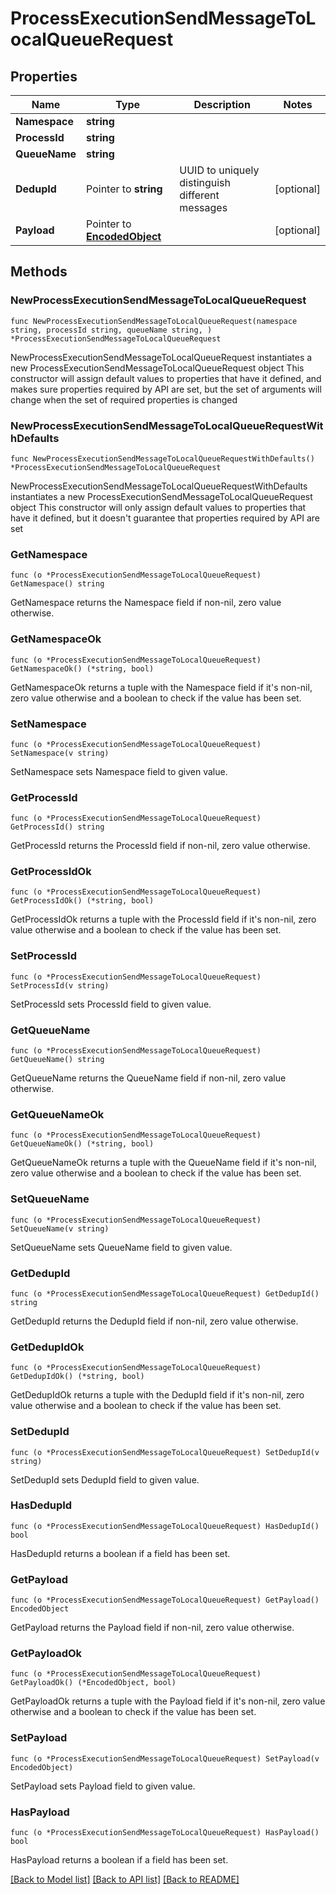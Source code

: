 # ProcessExecutionSendMessageToLocalQueueRequest

## Properties

Name | Type | Description | Notes
------------ | ------------- | ------------- | -------------
**Namespace** | **string** |  | 
**ProcessId** | **string** |  | 
**QueueName** | **string** |  | 
**DedupId** | Pointer to **string** | UUID to uniquely distinguish different messages | [optional] 
**Payload** | Pointer to [**EncodedObject**](EncodedObject.md) |  | [optional] 

## Methods

### NewProcessExecutionSendMessageToLocalQueueRequest

`func NewProcessExecutionSendMessageToLocalQueueRequest(namespace string, processId string, queueName string, ) *ProcessExecutionSendMessageToLocalQueueRequest`

NewProcessExecutionSendMessageToLocalQueueRequest instantiates a new ProcessExecutionSendMessageToLocalQueueRequest object
This constructor will assign default values to properties that have it defined,
and makes sure properties required by API are set, but the set of arguments
will change when the set of required properties is changed

### NewProcessExecutionSendMessageToLocalQueueRequestWithDefaults

`func NewProcessExecutionSendMessageToLocalQueueRequestWithDefaults() *ProcessExecutionSendMessageToLocalQueueRequest`

NewProcessExecutionSendMessageToLocalQueueRequestWithDefaults instantiates a new ProcessExecutionSendMessageToLocalQueueRequest object
This constructor will only assign default values to properties that have it defined,
but it doesn't guarantee that properties required by API are set

### GetNamespace

`func (o *ProcessExecutionSendMessageToLocalQueueRequest) GetNamespace() string`

GetNamespace returns the Namespace field if non-nil, zero value otherwise.

### GetNamespaceOk

`func (o *ProcessExecutionSendMessageToLocalQueueRequest) GetNamespaceOk() (*string, bool)`

GetNamespaceOk returns a tuple with the Namespace field if it's non-nil, zero value otherwise
and a boolean to check if the value has been set.

### SetNamespace

`func (o *ProcessExecutionSendMessageToLocalQueueRequest) SetNamespace(v string)`

SetNamespace sets Namespace field to given value.


### GetProcessId

`func (o *ProcessExecutionSendMessageToLocalQueueRequest) GetProcessId() string`

GetProcessId returns the ProcessId field if non-nil, zero value otherwise.

### GetProcessIdOk

`func (o *ProcessExecutionSendMessageToLocalQueueRequest) GetProcessIdOk() (*string, bool)`

GetProcessIdOk returns a tuple with the ProcessId field if it's non-nil, zero value otherwise
and a boolean to check if the value has been set.

### SetProcessId

`func (o *ProcessExecutionSendMessageToLocalQueueRequest) SetProcessId(v string)`

SetProcessId sets ProcessId field to given value.


### GetQueueName

`func (o *ProcessExecutionSendMessageToLocalQueueRequest) GetQueueName() string`

GetQueueName returns the QueueName field if non-nil, zero value otherwise.

### GetQueueNameOk

`func (o *ProcessExecutionSendMessageToLocalQueueRequest) GetQueueNameOk() (*string, bool)`

GetQueueNameOk returns a tuple with the QueueName field if it's non-nil, zero value otherwise
and a boolean to check if the value has been set.

### SetQueueName

`func (o *ProcessExecutionSendMessageToLocalQueueRequest) SetQueueName(v string)`

SetQueueName sets QueueName field to given value.


### GetDedupId

`func (o *ProcessExecutionSendMessageToLocalQueueRequest) GetDedupId() string`

GetDedupId returns the DedupId field if non-nil, zero value otherwise.

### GetDedupIdOk

`func (o *ProcessExecutionSendMessageToLocalQueueRequest) GetDedupIdOk() (*string, bool)`

GetDedupIdOk returns a tuple with the DedupId field if it's non-nil, zero value otherwise
and a boolean to check if the value has been set.

### SetDedupId

`func (o *ProcessExecutionSendMessageToLocalQueueRequest) SetDedupId(v string)`

SetDedupId sets DedupId field to given value.

### HasDedupId

`func (o *ProcessExecutionSendMessageToLocalQueueRequest) HasDedupId() bool`

HasDedupId returns a boolean if a field has been set.

### GetPayload

`func (o *ProcessExecutionSendMessageToLocalQueueRequest) GetPayload() EncodedObject`

GetPayload returns the Payload field if non-nil, zero value otherwise.

### GetPayloadOk

`func (o *ProcessExecutionSendMessageToLocalQueueRequest) GetPayloadOk() (*EncodedObject, bool)`

GetPayloadOk returns a tuple with the Payload field if it's non-nil, zero value otherwise
and a boolean to check if the value has been set.

### SetPayload

`func (o *ProcessExecutionSendMessageToLocalQueueRequest) SetPayload(v EncodedObject)`

SetPayload sets Payload field to given value.

### HasPayload

`func (o *ProcessExecutionSendMessageToLocalQueueRequest) HasPayload() bool`

HasPayload returns a boolean if a field has been set.


[[Back to Model list]](../README.md#documentation-for-models) [[Back to API list]](../README.md#documentation-for-api-endpoints) [[Back to README]](../README.md)


